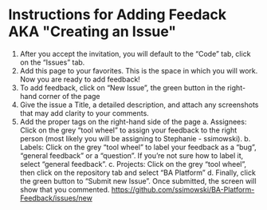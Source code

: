 # Instructions for Adding Feedack AKA "Creating an Issue"
 
1)	After you accept the invitation, you will default to the “Code” tab, click on the “Issues” tab. 
2)	Add this page to your favorites. This is the space in which you will work. Now you are ready to add feedback! 
3)	To add feedback, click on “New Issue”, the green button in the right-hand corner of the page 
4)	Give the issue a Title, a detailed description, and attach any screenshots that may add clarity to your comments. 
5)	Add the proper tags on the right-hand side of the page
a.	Assignees: Click on the grey “tool wheel” to assign your feedback to the right person (most likely you will be assigning to Stephanie - ssimowski). 
b.	Labels: Click on the grey “tool wheel” to label your feedback as a “bug”, “general feedback” or a “question”. If you’re not sure how to label it, select “general feedback”.
c.	Projects: Click on the grey “tool wheel”, then click on the repository tab and select “BA Platform” 
d.	Finally, click the green button to “Submit new Issue”. Once submitted, the screen will show that you commented.
https://github.com/ssimowski/BA-Platform-Feedback/issues/new
